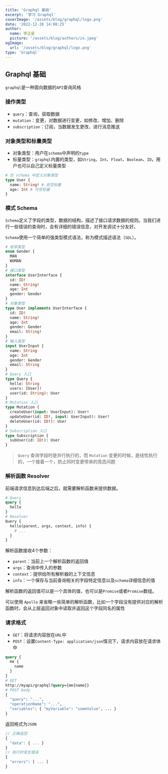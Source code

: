 ```yaml
---
title: 'Graphql 基础'
excerpt: '学习 Graphql'
coverImage: '/assets/blog/graphql/logo.png'
date: '2022-12-28 14:08:25'
author:
  name: 李正星
  picture: '/assets/blog/authors/zx.jpeg'
ogImage:
  url: '/assets/blog/graphql/logo.png'
type: 'Graphql'
---
```


## Graphql 基础

`graphql`是一种面向数据的`API`查询风格

### 操作类型

- `query`：查询，获取数据
- `mutation`：变更，对数据进行变更，如修改、增加、删除
- `subscription`：订阅，当数据发生更改，进行消息推送

### 对象类型和标量类型

- 对象类型：用户在`schema`中声明的`type`
- 标量类型：`graphql`内置的类型，如`String`、`Int`、`Float`、`Boolean`、`ID`，用户也可以自己定义标量类型

```graphql
# 在 schema 中定义对象类型
type User {
  name: String! # 非空标量
  age: Int # 可空标量
}
```

### 模式 Schema

`Schema`定义了字段的类型，数据的结构，描述了接口请求数据的规则。当我们进行一些错误的查询时，会有详细的错误信息，对开发调试十分友好。

`Schema`使用一个简单的强类型模式语法，称为模式描述语法（`SDL`）。

```graphql
# 枚举类型
enum Gender {
  MAN
  WOMAN
}
# 接口类型
interface UserInterface {
  id: ID!
  name: String!
  age: Int
  gender: Gender
}
# 对象类型
type User implements UserInterface {
  id: ID!
  name: String!
  age: Int
  gender: Gender
  email: String!
}
# 输入类型
input UserInput {
  name: String
  age: Int
  gender: Gender
  email: String
}
# Query 入口
type Query {
  hello: String
  users: [User]!
  user(id: String): User
}
# Mutation 入口
type Mutation {
  createUser(input: UserInput): User!
  updateUser(id: ID!, input: UserInput): User!
  deleteUser(id: ID!): User
}
# Subscription 入口
type Subscription {
  subUser(id: ID!): User
}
```

> `Query` 查询字段时是并行执行的，而 `Mutation` 变更的时候，是线性执行的，一个接着一个，防止同时变更带来的竞态问题

### 解析函数 Resolver

前端请求信息到达后端之后，就需要解析函数来提供数据。

```graphql
# Query
query {
  hello
}
# Resolver
Query {
  hello(parent, args, context, info) {
    # ...
  }
}
```

解析函数接收4个参数：

- `parent`：当前上一个解析函数的返回值
- `args`：查询中传入的参数
- `context`：提供给所有解析器的上下文信息
- `info`：一个保存与当前查询相关的字段特定信息以及`schema`详细信息的值

解析函数的返回值可以是一个具体的值，也可以是`Promise`或者`Promise`数组。

可以使用 `Apollo` 来省略一些简单的解析函数，比如一个字段没有提供对应的解析函数时，会从上层返回对象中读取并返回这个字段同名的属性


### 请求格式

- `GET`：将请求内容放在`URL`中
- `POST`：设置`Content-Type: application/json`情况下，请求内容放在请求体中

```graphql
query {
  me {
    name
  }
}
# GET
http://myapi/graphql?query={me{name}}
# POST body
{
  "query": "...",
  "operationName": "...",
  "variables": { "myVariable": "someValue", ... }
}
```

返回格式为`JSON`

```js
// 正确返回
{
  "data": { ... }
}
// 执行时发生错误
{
  "errors": [ ... ]
}
```